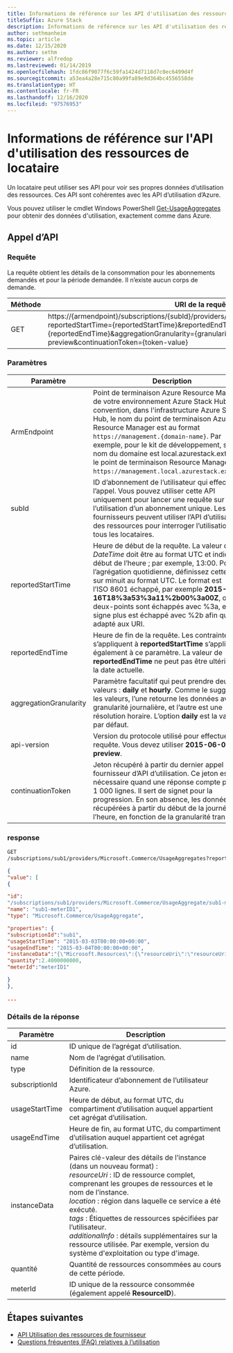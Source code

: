 ```yaml
---
title: Informations de référence sur les API d'utilisation des ressources de locataire
titleSuffix: Azure Stack
description: Informations de référence sur les API d'utilisation des ressources, lesquelles récupèrent des informations relatives à l'utilisation d'Azure Stack Hub.
author: sethmanheim
ms.topic: article
ms.date: 12/15/2020
ms.author: sethm
ms.reviewer: alfredop
ms.lastreviewed: 01/14/2019
ms.openlocfilehash: 1fdc86f9077f6c59fa1424d7118d7c0ec6499d4f
ms.sourcegitcommit: a53ea4a28e715c80a99fa89e9d364bc4556558de
ms.translationtype: HT
ms.contentlocale: fr-FR
ms.lasthandoff: 12/16/2020
ms.locfileid: "97576953"
---
```

# <a name="tenant-resource-usage-api-reference"></a>Informations de référence sur l'API d'utilisation des ressources de locataire

Un locataire peut utiliser ses API pour voir ses propres données d’utilisation des ressources. Ces API sont cohérentes avec les API d’utilisation d’Azure.

Vous pouvez utiliser le cmdlet Windows PowerShell [Get-UsageAggregates](/powershell/module/azurerm.usageaggregates/get-usageaggregates) pour obtenir des données d'utilisation, exactement comme dans Azure.

## <a name="api-call"></a>Appel d’API

### <a name="request"></a>Requête

La requête obtient les détails de la consommation pour les abonnements demandés et pour la période demandée. Il n’existe aucun corps de demande.

| **Méthode** | **URI de la requête** |
| --- | --- |
| GET |https://{armendpoint}/subscriptions/{subId}/providers/Microsoft.Commerce/usageAggregates?reportedStartTime={reportedStartTime}&reportedEndTime={reportedEndTime}&aggregationGranularity={granularity}&api-version=2015-06-01-preview&continuationToken={token-value} |

### <a name="parameters"></a>Paramètres

| **Paramètre** | **Description** |
| --- | --- |
| ArmEndpoint |Point de terminaison Azure Resource Manager de votre environnement Azure Stack Hub. Par convention, dans l'infrastructure Azure Stack Hub, le nom du point de terminaison Azure Resource Manager est au format `https://management.{domain-name}`. Par exemple, pour le kit de développement, si le nom du domaine est local.azurestack.external, le point de terminaison Resource Manager est `https://management.local.azurestack.external`. |
| subId |ID d’abonnement de l’utilisateur qui effectue l’appel. Vous pouvez utiliser cette API uniquement pour lancer une requête sur l’utilisation d’un abonnement unique. Les fournisseurs peuvent utiliser l’API d’utilisation des ressources pour interroger l’utilisation de tous les locataires. |
| reportedStartTime |Heure de début de la requête. La valeur de *DateTime* doit être au format UTC et indiquer le début de l’heure ; par exemple, 13:00. Pour l’agrégation quotidienne, définissez cette valeur sur minuit au format UTC. Le format est l’ISO 8601 échappé, par exemple **2015-06-16T18%3a53%3a11%2b00%3a00Z**, où les deux-points sont échappés avec %3a, et le signe plus est échappé avec %2b afin qu’il soit adapté aux URI. |
| reportedEndTime |Heure de fin de la requête. Les contraintes qui s’appliquent à **reportedStartTime** s’appliquent également à ce paramètre. La valeur de **reportedEndTime** ne peut pas être ultérieure à la date actuelle. |
| aggregationGranularity |Paramètre facultatif qui peut prendre deux valeurs : **daily** et **hourly**. Comme le suggèrent les valeurs, l’une retourne les données avec une granularité journalière, et l’autre est une résolution horaire. L’option **daily** est la valeur par défaut. |
| api-version |Version du protocole utilisé pour effectuer cette requête. Vous devez utiliser **2015-06-01-preview**. |
| continuationToken |Jeton récupéré à partir du dernier appel au fournisseur d’API d’utilisation. Ce jeton est nécessaire quand une réponse compte plus de 1 000 lignes. Il sert de signet pour la progression. En son absence, les données sont récupérées à partir du début de la journée ou de l’heure, en fonction de la granularité transmise. |

### <a name="response"></a>response

```html
GET
/subscriptions/sub1/providers/Microsoft.Commerce/UsageAggregates?reportedStartTime=reportedStartTime=2014-05-01T00%3a00%3a00%2b00%3a00&reportedEndTime=2015-06-01T00%3a00%3a00%2b00%3a00&aggregationGranularity=Daily&api-version=1.0
```

```json
{
"value": [
{

"id":
"/subscriptions/sub1/providers/Microsoft.Commerce/UsageAggregate/sub1-meterID1",
"name": "sub1-meterID1",
"type": "Microsoft.Commerce/UsageAggregate",

"properties": {
"subscriptionId":"sub1",
"usageStartTime": "2015-03-03T00:00:00+00:00",
"usageEndTime": "2015-03-04T00:00:00+00:00",
"instanceData":"{\"Microsoft.Resources\":{\"resourceUri\":\"resourceUri1\",\"location\":\"Alaska\",\"tags\":null,\"additionalInfo\":null}}",
"quantity":2.4000000000,
"meterId":"meterID1"

}
},

...
```

### <a name="response-details"></a>Détails de la réponse

| **Paramètre** | **Description** |
| --- | --- |
| id |ID unique de l’agrégat d’utilisation. |
| name |Nom de l’agrégat d’utilisation. |
| type |Définition de la ressource. |
| subscriptionId |Identificateur d’abonnement de l’utilisateur Azure. |
| usageStartTime |Heure de début, au format UTC, du compartiment d’utilisation auquel appartient cet agrégat d’utilisation. |
| usageEndTime |Heure de fin, au format UTC, du compartiment d’utilisation auquel appartient cet agrégat d’utilisation. |
| instanceData |Paires clé-valeur des détails de l’instance (dans un nouveau format) :<br>  *resourceUri* : ID de ressource complet, comprenant les groupes de ressources et le nom de l’instance. <br>  *location* : région dans laquelle ce service a été exécuté. <br>  *tags* : Étiquettes de ressources spécifiées par l’utilisateur. <br>  *additionalInfo* : détails supplémentaires sur la ressource utilisée. Par exemple, version du système d'exploitation ou type d'image. |
| quantité |Quantité de ressources consommées au cours de cette période. |
| meterId |ID unique de la ressource consommée (également appelé **ResourceID**). |

## <a name="next-steps"></a>Étapes suivantes

- [API Utilisation des ressources de fournisseur](azure-stack-provider-resource-api.md)
- [Questions fréquentes (FAQ) relatives à l’utilisation](azure-stack-usage-related-faq.md)
